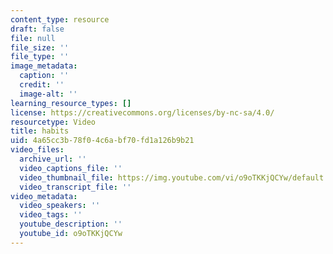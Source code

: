 ```yaml
---
content_type: resource
draft: false
file: null
file_size: ''
file_type: ''
image_metadata:
  caption: ''
  credit: ''
  image-alt: ''
learning_resource_types: []
license: https://creativecommons.org/licenses/by-nc-sa/4.0/
resourcetype: Video
title: habits
uid: 4a65cc3b-78f0-4c6a-bf70-fd1a126b9b21
video_files:
  archive_url: ''
  video_captions_file: ''
  video_thumbnail_file: https://img.youtube.com/vi/o9oTKKjQCYw/default.jpg
  video_transcript_file: ''
video_metadata:
  video_speakers: ''
  video_tags: ''
  youtube_description: ''
  youtube_id: o9oTKKjQCYw
---
```

